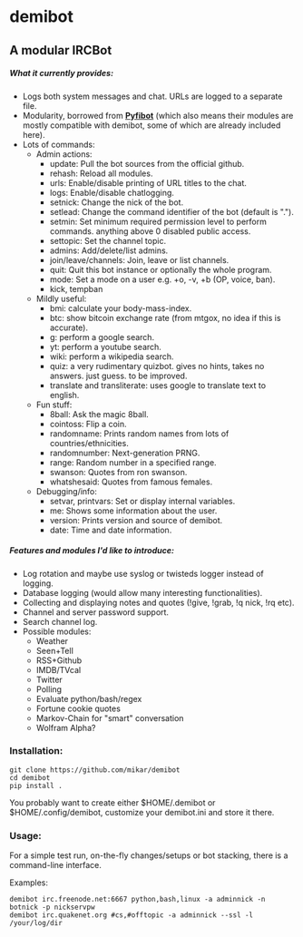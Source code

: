 # demibot  

## A modular IRCBot 
  
##### What it currently provides:  
  * Logs both system messages and chat. URLs are logged to a separate file.
  * Modularity, borrowed from [**Pyfibot**](https://github.com/lepinkainen/pyfibot) (which also means their modules are mostly compatible with demibot, some of which are already included here).
  * Lots of commands:
    * Admin actions:
      * update: Pull the bot sources from the official github.
      * rehash: Reload all modules.
      * urls: Enable/disable printing of URL titles to the chat.
      * logs: Enable/disable chatlogging.
      * setnick: Change the nick of the bot.
      * setlead: Change the command identifier of the bot (default is ".").
      * setmin: Set minimum required permission level to perform commands. anything above 0 disabled public access.
      * settopic: Set the channel topic.
      * admins: Add/delete/list admins.
      * join/leave/channels: Join, leave or list channels.
      * quit: Quit this bot instance or optionally the whole program.
      * mode: Set a mode on a user e.g. +o, -v, +b (OP, voice, ban).
      * kick, tempban
    * Mildly useful:
      * bmi: calculate your body-mass-index.
      * btc: show bitcoin exchange rate (from mtgox, no idea if this is accurate).
      * g: perform a google search.
      * yt: perform a youtube search.
      * wiki: perform a wikipedia search.
      * quiz: a very rudimentary quizbot. gives no hints, takes no answers. just guess. to be improved.
      * translate and transliterate: uses google to translate text to english.
    * Fun stuff:
      * 8ball: Ask the magic 8ball.
      * cointoss: Flip a coin.
      * randomname: Prints random names from lots of countries/ethnicities.
      * randomnumber: Next-generation PRNG.
      * range: Random number in a specified range.
      * swanson: Quotes from ron swanson.
      * whatshesaid: Quotes from famous females.    
    * Debugging/info:
      * setvar, printvars: Set or display internal variables. 
      * me: Shows some information about the user.
      * version: Prints version and source of demibot.
      * date: Time and date information.
      
      
##### Features and modules I'd like to introduce:  
  * Log rotation and maybe use syslog or twisteds logger instead of logging.
  * Database logging (would allow many interesting functionalities).
  * Collecting and displaying notes and quotes (!give, !grab, !q nick, !rq etc).
  * Channel and server password support.
  * Search channel log.
  * Possible modules:
    * Weather
    * Seen+Tell
    * RSS+Github
    * IMDB/TVcal
    * Twitter
    * Polling
    * Evaluate python/bash/regex
    * Fortune cookie quotes
    * Markov-Chain for "smart" conversation
    * Wolfram Alpha?
 
 ### Installation:  
 ```
 git clone https://github.com/mikar/demibot
 cd demibot
 pip install .
 ```  
 
 You probably want to create either $HOME/.demibot or $HOME/.config/demibot, customize
 your demibot.ini and store it there.
 
 ### Usage:  
 
 For a simple test run, on-the-fly changes/setups or bot stacking, there is a command-line interface.  
   
 Examples:  
 ```
 demibot irc.freenode.net:6667 python,bash,linux -a adminnick -n botnick -p nickservpw
 demibot irc.quakenet.org #cs,#offtopic -a adminnick --ssl -l /your/log/dir
 ```
